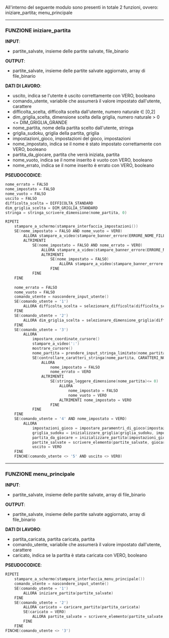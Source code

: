 All'interno del seguente modulo sono presenti in totale 2 funzioni, ovvero: iniziare_partita; menu_principale

---
### FUNZIONE  iniziare_partita
**INPUT**:
- partite_salvate, insieme delle partite salvate, file_binario

**OUTPUT**:
- partite_salvate, insieme delle partite salvate aggiornato, array di file_binario

**DATI DI LAVORO**:
- uscito, indica se l'utente è uscito correttamente con VERO, booleano
- comando_utente, variabile che assumerà il valore impostato dall'utente, carattere
- difficolta_scelta, difficolta scelta dall'utente, numero naturale $\in$ \[0,2]
- dim_griglia_scelta, dimensione scelta della griglia, numero naturale > 0 <= DIM_GRIGLIA_GRANDE
- nome_partita, nome della partita scelto dall'utente, stringa
- griglia_sudoku, griglia della partita, griglia
- impostazioni_gioco, impostazioni del gioco, impostazioni
- nome_impostato, indica se il nome è stato impostato correttamente con VERO, booleano
- partita_da_giocare, partita che verrà iniziata, partita
- nome_vuoto, indica se il nome inserito è vuoto con VERO, booleano
- nome_errato, indica se il nome inserito è errato con VERO, booleano

**PSEUDOCODICE**:
```C
nome_errato = FALSO
nome_impostato = FALSO
nome_vuoto = FALSO
uscito = FALSO
difficolta_scelta = DIFFICOLTA_STANDARD
dim_griglia_scelta = DIM_GRIGLIA_STANDARD
stringa = stringa_scrivere_dimensione(nome_partita, 0)

RIPETI
	stampare_a_schermo(stampare_interfaccia_impostazioni())  
	SE(nome_impostato = FALSO AND nome_vuoto = VERO)
		ALLORA stampare_a_video(stampare_banner_errore(ERRORE_NOME_FILE_VUOTO))
		ALTRIMENTI 
			SE(nome_impostato = FALSO AND nome_errato = VERO)
				ALLORA stampare_a_video(stampare_banner_errore(ERRORE_NOME_FILE_ERRATO))
				ALTRIMENTI 
					SE(nome_impostato = FALSO)
						ALLORA stampare_a_video(stampare_banner_errore(ERRORE_NOME_FILE))
					FINE
			FINE
	FINE
	
	nome_errato = FALSO
	nome_vuoto = FALSO
	comando_utente = nascondere_input_utente()
	SE(comando_utente = '1')
		ALLORA difficolta_scelta = selezionare_difficolta(difficolta_scelta)
	FINE
	SE(comando_utente = '2')
		ALLORA dim_griglia_scelta = selezionare_dimensione_griglia(difficolta_scelta)
	FINE
	SE(comando_utente = '3')
		ALLORA 
			impostare_coordinate_cursore()
			stampare_a_video(':')
			mostrare_cursore()
			nome_partita = prendere_input_stringa_limitato(nome_partita, DIM_MAX_STRINGA - calcolare_lunghezza_array_caratteri(ESTENSIONE_FILE))
			SE(controllare_caratteri_stringa(nome_partita, CARATTERI_NOME_FILE_NON_AMMESSI) = FALSO)
				ALLORA 
					nome_impostato = FALSO 
					nome_errato = VERO
				ALTRIMENTI 
					SE(stringa_leggere_dimensione(nome_partita)<= 0)
						ALLORA 
							nome_impostato = FALSO
							nome_vuoto = VERO
						ALTRIMENTI nome_impostato = VERO
					FINE		
			FINE
	FINE
	SE(comando_utente = '4' AND nome_impostato = VERO)
		ALLORA 
			impostazioni_gioco = impostare_paramentri_di_gioco(impostazioni_gioco, difficolta_scelta, dim_griglia_scelta)
			griglia_sudoku = inizializzare_griglia(griglia_sudoku, impostazioni_gioco)
			partita_da_giocare = inizializzare_partita(impostazioni_gioco, griglia_sudoku, nome_partita, partita_da_giocare)
			partite_salvate = scrivere_elemento(partite_salvate, giocare_partita(partita_da_giocare))
			uscito = VERO
	FINE
	FINCHE(comando_utente <> '5' AND uscito <> VERO)
```
---
### FUNZIONE  menu_principale
**INPUT**:
- partite_salvate, insieme delle partite salvate, array di file_binario

**OUTPUT**:
- partite_salvate, insieme delle partite salvate aggiornato, array di file_binario

**DATI DI LAVORO**:
- partita_caricata, partita caricata, partita
- comando_utente, variabile che assumerà il valore impostato dall'utente, carattere
- caricato, indica se la partita è stata caricata con VERO, booleano

**PSEUDOCODICE**:
```C
RIPETI
	stampare_a_schermo(stampare_interfaccia_menu_principale())	
	comando_utente = nascondere_input_utente()
	SE(comando_utente = '1')
		ALLORA iniziare_partita(partite_salvate)
	FINE
	SE(comando_utente = '2')
		ALLORA caricato = caricare_partita(partita_caricata)
		SE(caricato = VERO)
			ALLORA partite_salvate = scrivere_elemento(partite_salvate, giocare_partita(partita_caricata))	
		FINE
	FINE
FINCHE(comando_utente <> '3')
```